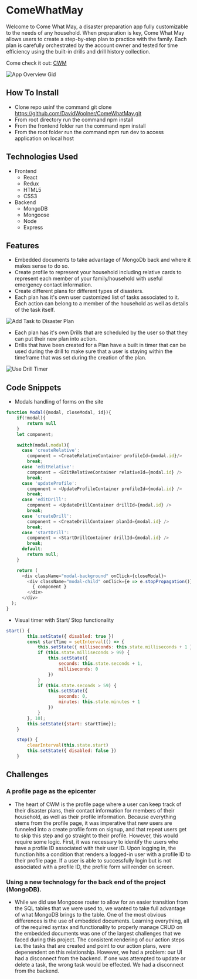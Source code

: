 # ComeWhatMay

Welcome to Come What May, a disaster preparation app fully customizable to the needs of any household. When preparation is key, Come What May allows users to create a step-by-step plan to practice with the family. Each plan is carefully orchestrated by the account owner and tested for time efficiency using the built-in drills and drill history collection.  

Come check it out: [CWM](http://come-what-may.herokuapp.com/#/)

![App Overview Gid](https://media.giphy.com/media/CcA4xCjJ50ce3HBI1h/giphy.gif)

## How To Install
  * Clone repo usinf the command git clone https://github.com/DavidWoolner/ComeWhatMay.git
  * From root directory run the command npm install 
  * From the frontend folder run the command npm install 
  * From the root folder run the command npm run dev to access application on local host

## Technologies Used

* Frontend
  * React
  * Redux
  * HTML5
  * CSS3
* Backend
  * MongoDB
  * Mongoose
  * Node
  * Express

## Features
* Embedded documents to take advantage of MongoDb back and where it makes sense to do so.
* Create profile to represent your household including relative cards to represent each member of your family/household with useful emergency contact information.
* Create different plans for different types of disasters.
* Each plan has it's own user customized list of tasks associated to it. Each action can belong to a member of the household as well as details of the task itself.

![Add Task to Disaster Plan](https://media.giphy.com/media/8UwACZGgQ3lp5OyIMa/giphy.gif)


* Each plan has it's own Drills that are scheduled by the user so that they can put their new plan into action.
* Drills that have been created for a Plan have a built in timer that can be used during the drill to make sure that a user is staying within the timeframe that was set during the creation of the plan.

![Use Drill Timer](https://media.giphy.com/media/hxwcDUmHDhcCA18oT8/giphy.gif)

## Code Snippets
* Modals handling of forms on the site 
```javascript
function Modal({modal, closeModal, id}){
    if(!modal){
        return null
    }
    let component; 

    switch(modal.modal){
      case 'createRelative':
        component = <CreateRelativeContainer profileId={modal.id}/>
        break;
      case 'editRelative':
        component = <EditRelativeContainer relativeId={modal.id} />
        break;
      case 'updateProfile':
        component = <UpdateProfileContainer profileId={modal.id} />
        break;
      case 'editDrill':
        component = <UpdateDrillContainer drillId={modal.id} />
        break;
      case 'createDrill':
        component = <CreateDrillContainer planId={modal.id} />
        break;
      case 'startDrill':
        component = <StartDrillContainer drillId={modal.id} />
        break;
      default: 
        return null;
    }

    return (
      <div className="modal-background" onClick={closeModal}>
        <div className="modal-child" onClick={e => e.stopPropagation()}>
          { component }
        </div>
      </div>
  );
}
```
* Visual timer with Start/ Stop functionality
```javascript
start() {
        this.setState({ disabled: true })
        const startTime = setInterval(() => {
            this.setState({ milliseconds: this.state.milliseconds + 1 })
            if (this.state.milliseconds > 99) {
                this.setState({
                    seconds: this.state.seconds + 1,
                    milliseconds: 0
                })
            }
            if (this.state.seconds > 59) {
                this.setState({
                    seconds: 0,
                    minutes: this.state.minutes + 1
                })
            }
        }, 10);
        this.setState({start: startTime});
    }

    stop() {
        clearInterval(this.state.start)
        this.setState({ disabled: false })
    }

```

## Challenges
### A profile page as the epicenter
* The heart of CWM is the profile page where a user can keep track of their disaster plans, their contact information for members of their household, as well as their profile information. Because everything stems from the profile page, it was imperative that new users are funneled into a create profile form on signup, and that repeat users get to skip this step and go straight to their profile. However, this would require some logic. First, it was necessary to identify the users who have a profile ID associated with their user ID. Upon logging in, the function hits a condition that renders a logged-in user with a profile ID to their profile page. If a user is able to successfully login but is not associated with a profile ID, the profile form will render on screen. 

### Using a new technology for the back end of the project (MongoDB). 
* While we did use Mongoose router to allow for an easier transition from the SQL tables that we were used to, we wanted to take full advantage of what MongoDB brings to the table. One of the most obvious differences is the use of embedded documents. Learning everything, all of the required syntax and functionality to properly manage CRUD on the embedded documents was one of the largest challenges that we faced during this project. The consistent rendering of our action steps i.e. the tasks that are created and point to our action plans, were depenendent on this relationship. However, we had a problem: our UI had a disconnect from the backend. If one was attempted to update or delete a task, the wrong task would be effected. We had a disconnect from the backend.

